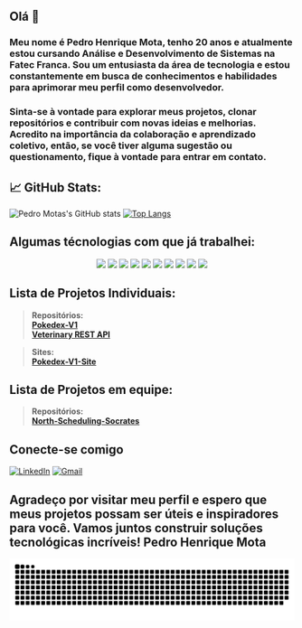 ## Olá 👋

### Meu nome é Pedro Henrique Mota, tenho 20 anos e atualmente estou cursando Análise e Desenvolvimento de Sistemas na Fatec Franca. Sou um entusiasta da área de tecnologia e estou constantemente em busca de conhecimentos e habilidades para aprimorar meu perfil como desenvolvedor.

### Sinta-se à vontade para explorar meus projetos, clonar repositórios e contribuir com novas ideias e melhorias. Acredito na importância da colaboração e aprendizado coletivo, então, se você tiver alguma sugestão ou questionamento, fique à vontade para entrar em contato.

## <b>📈 GitHub Stats:</b>
![Pedro Motas's GitHub stats](https://github-readme-stats.vercel.app/api?username=motahpedro&show_icons=true&theme=neon)
[![Top Langs](https://github-readme-stats.vercel.app/api/top-langs/?username=motahpedro&layout=compact&theme=neon)](https://github.com/anuraghazra/github-readme-stats)


## Algumas técnologias com que já trabalhei:
<p align="center">
  <img src="https://img.shields.io/badge/HTML5-E34F26?style=for-the-badge&logo=html5&logoColor=white"/>
  <img src="https://img.shields.io/badge/CSS3-1572B6?style=for-the-badge&logo=css3&logoColor=white"/>
  <img src="https://img.shields.io/badge/JavaScript-F7DF1E?style=for-the-badge&logo=javascript&logoColor=black"/>
  <img src="https://img.shields.io/badge/Node.js-43853D?style=for-the-badge&logo=node.js&logoColor=white"/>
  <img src="https://img.shields.io/badge/MongoDB-4EA94B?style=for-the-badge&logo=mongodb&logoColor=white"/>
  <img src="https://img.shields.io/badge/TypeScript-007ACC?style=for-the-badge&logo=typescript&logoColor=white"/>
  <img src="https://img.shields.io/badge/MySQL-00000F?style=for-the-badge&logo=mysql&logoColor=white"/>
  <img src="https://img.shields.io/badge/Jest-323330?style=for-the-badge&logo=Jest&logoColor=white"/>
  <img src="https://img.shields.io/badge/Amazon_AWS-FF9900?style=for-the-badge&logo=amazonaws&logoColor=white"/>
  <img src="https://img.shields.io/badge/react-%2320232a.svg?style=for-the-badge&logo=react&logoColor=%2361DAFB"/>
</p>


## Lista de Projetos Individuais:
>**Repositórios:**            
>**[Pokedex-V1](https://github.com/MotahPedro/Pokedex-V1)**          
>**[Veterinary REST API](https://github.com/MotahPedro/Compass-Desafio-1)**

>**Sites:**        
>**[Pokedex-V1-Site](https://motahpedro.github.io/Pokedex-V1/)**

## Lista de Projetos em equipe:
>**Repositórios:**        
>**[North-Scheduling-Socrates](https://github.com/MotahPedro/North-Scheduling-Socrates)**

## Conecte-se comigo
</a>
  <a href="https://www.linkedin.com/in/pedro-mota-b52327260/">
  <img alt="LinkedIn" src="https://img.shields.io/badge/linkedin-%230077B5.svg?logo=linkedin&logoColor=white"  title="LinkedIn - Pedro Henrique Mota"/></a>
  <a href="mailto:motapedrofsp@gmail.com">
  <img alt="Gmail" src="https://img.shields.io/badge/Gmail-D14836?logo=gmail&logoColor=white"  title="Gmail - Pedro Henrique Mota"/></a>
</p>

## Agradeço por visitar meu perfil e espero que meus projetos possam ser úteis e inspiradores para você. Vamos juntos construir soluções tecnológicas incríveis! Pedro Henrique Mota


![Snake animation](https://raw.githubusercontent.com/Platane/snk/output/github-contribution-grid-snake.svg) 
